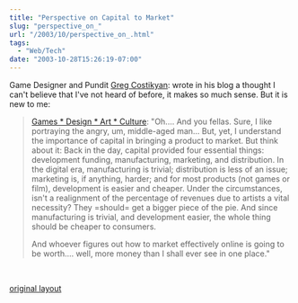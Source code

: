 ```yaml
---
title: "Perspective on Capital to Market"
slug: "perspective_on_"
url: "/2003/10/perspective_on_.html"
tags:
  - "Web/Tech"
date: "2003-10-28T15:26:19-07:00"
---
```

<p>Game Designer and Pundit <a href="http://www.costik.com/">Greg Costikyan</a>: wrote in his blog a thought I can't believe that I've not heard of before, it makes so much sense. But it is new to me:<blockquote><a href="http://www.costik.com/weblog/2003_10_01_blogchive.html#106720019248778019">Games * Design * Art * Culture</a>: "Oh.... And you fellas. Sure, I like portraying the angry, um, middle-aged man... But, yet, I understand the importance of capital in bringing a product to market. But think about it: Back in the day, capital provided four essential things: development funding, manufacturing, marketing, and distribution. In the digital era, manufacturing is trivial; distribution is less of an issue; marketing is, if anything, harder; and for most products (not games or film), development is easier and cheaper. Under the circumstances, isn't a realignment of the percentage of revenues due to artists a vital necessity? They =should= get a bigger piece of the pie. And since manufacturing is trivial, and development easier, the whole thing should be cheaper to consumers.</p>
<p>And whoever figures out how to market effectively online is going to be worth.... well, more money than I shall ever see in one place."<br />
</blockquote><br />
</blockquote></p>
<p class="previous"><a href="/previous/2003/10/perspective_on_.html" rel="syndication nofollow" class="u-syndication" >original layout</a></p>
